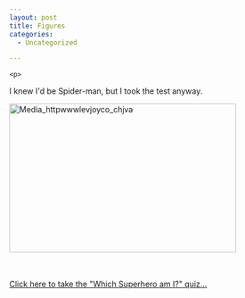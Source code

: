```yaml
---
layout: post
title: Figures
categories:
  - Uncategorized

---
```



    <p>
I knew I'd be Spider-man, but I took the test anyway.  
</p><p>
<div class='p_embed p_image_embed'>
<img alt="Media_httpwwwlevjoyco_chjva" height="267" src="http://levjoydotcom3.files.wordpress.com/2007/01/media_httpwwwlevjoyco_chjva.png?w=300" width="407" />
</div>

<br /><a href="http://www.thesuperheroquiz.com/">
<br />Click here to take the "Which Superhero am I?" quiz...
<br /></a>
</p>
  

